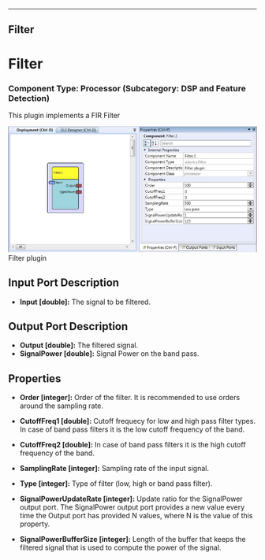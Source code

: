    
---
Filter
---

# Filter

### Component Type: Processor (Subcategory: DSP and Feature Detection)

This plugin implements a FIR Filter  

![Screenshot: Filter plugin](img/Filter.jpg "Screenshot: Filter plugin")  
Filter plugin

## Input Port Description

*   **Input \[double\]:** The signal to be filtered.

## Output Port Description

*   **Output \[double\]:** The filtered signal.
*   **SignalPower \[double\]:** Signal Power on the band pass.

## Properties

*   **Order \[integer\]:** Order of the filter. It is recommended to use orders around the sampling rate.  
    
*   **CutoffFreq1 \[double\]:** Cutoff frequecy for low and high pass filter types. In case of band pass filters it is the low cutoff frequency of the band.  
    
*   **CutoffFreq2 \[double\]:** In case of band pass filters it is the high cutoff frequency of the band.  
    
*   **SamplingRate \[integer\]:** Sampling rate of the input signal.  
    
*   **Type \[integer\]:** Type of filter (low, high or band pass filter).  
    
*   **SignalPowerUpdateRate \[integer\]:** Update ratio for the SignalPower output port. The SignalPower output port provides a new value every time the Output port has provided N values, where N is the value of this property.  
    
*   **SignalPowerBufferSize \[integer\]:** Length of the buffer that keeps the filtered signal that is used to compute the power of the signal.